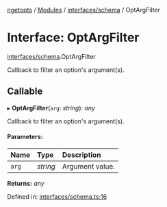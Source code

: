 [ngetopts](../README.md) / [Modules](../modules.md) / [interfaces/schema](../modules/interfaces_schema.md) / OptArgFilter

# Interface: OptArgFilter

[interfaces/schema](../modules/interfaces_schema.md).OptArgFilter

Callback to filter an option's argument(s).

## Callable

▸ **OptArgFilter**(`arg`: _string_): _any_

Callback to filter an option's argument(s).

#### Parameters:

| Name  | Type     | Description     |
| :---- | :------- | :-------------- |
| `arg` | _string_ | Argument value. |

**Returns:** _any_

Defined in: [interfaces/schema.ts:16](https://github.com/prasadrajandran/ngetopts/blob/2ee1844/src/interfaces/schema.ts#L16)
